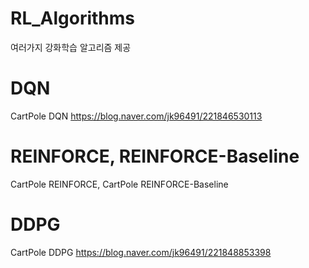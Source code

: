 # RL_Algorithms
여러가지 강화학습 알고리즘 제공

# DQN
CartPole DQN
https://blog.naver.com/jk96491/221846530113

# REINFORCE, REINFORCE-Baseline
CartPole REINFORCE, CartPole REINFORCE-Baseline

# DDPG
CartPole DDPG
https://blog.naver.com/jk96491/221848853398

